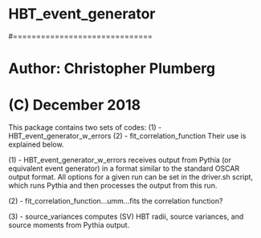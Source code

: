 # HBT_event_generator
#==============================
# Author: Christopher Plumberg
# (C) December 2018

This package contains two sets of codes:
   (1) - HBT_event_generator_w_errors
   (2) - fit_correlation_function
Their use is explained below.

(1) - HBT_event_generator_w_errors receives output from Pythia (or equivalent event generator) in a format similar to the standard OSCAR output format.  All options for a given run can be set in the driver.sh script, which runs Pythia and then processes the output from this run.

(2) - fit_correlation_function...umm...fits the correlation function?

(3) - source_variances computes (SV) HBT radii, source variances, and source moments from Pythia output.
